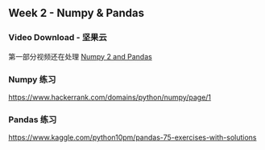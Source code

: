 ## Week 2 - Numpy & Pandas

### Video Download - 坚果云
第一部分视频还在处理
[Numpy 2 and Pandas](https://www.jianguoyun.com/p/DcBOefUQzpi5CBig8JwD)


### Numpy 练习
https://www.hackerrank.com/domains/python/numpy/page/1


### Pandas 练习
https://www.kaggle.com/python10pm/pandas-75-exercises-with-solutions

